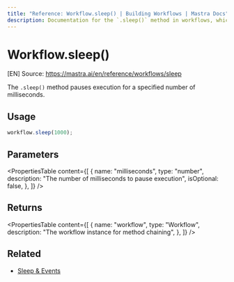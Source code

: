 ```yaml
---
title: "Reference: Workflow.sleep() | Building Workflows | Mastra Docs"
description: Documentation for the `.sleep()` method in workflows, which pauses execution for a specified number of milliseconds.
---
```


# Workflow.sleep()
[EN] Source: https://mastra.ai/en/reference/workflows/sleep

The `.sleep()` method pauses execution for a specified number of milliseconds.

## Usage

```typescript
workflow.sleep(1000);
```

## Parameters

<PropertiesTable
  content={[
    {
      name: "milliseconds",
      type: "number",
      description: "The number of milliseconds to pause execution",
      isOptional: false,
    },
  ]}
/>

## Returns

<PropertiesTable
  content={[
    {
      name: "workflow",
      type: "Workflow",
      description: "The workflow instance for method chaining",
    },
  ]}
/>

## Related

- [Sleep & Events](../../docs/workflows/pausing-execution.mdx)


